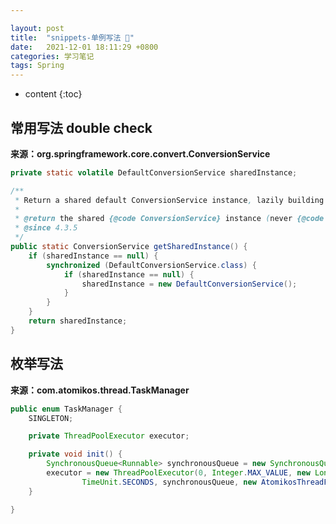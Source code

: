 ```yaml
---

layout: post
title:  "snippets-单例写法 🙉"
date:   2021-12-01 18:11:29 +0800
categories: 学习笔记
tags: Spring
---
```

* content
{:toc}

## 常用写法 double check

**来源：org.springframework.core.convert.ConversionService**

```java
private static volatile DefaultConversionService sharedInstance;

/**
 * Return a shared default ConversionService instance, lazily building it once needed.
 * 
 * @return the shared {@code ConversionService} instance (never {@code null})
 * @since 4.3.5
 */
public static ConversionService getSharedInstance() {
    if (sharedInstance == null) {
        synchronized (DefaultConversionService.class) {
            if (sharedInstance == null) {
                sharedInstance = new DefaultConversionService();
            }
        }
    }
    return sharedInstance;
}
```

## 枚举写法

**来源：com.atomikos.thread.TaskManager**

```java
public enum TaskManager {
    SINGLETON;

    private ThreadPoolExecutor executor;

    private void init() {
        SynchronousQueue<Runnable> synchronousQueue = new SynchronousQueue<Runnable>();
        executor = new ThreadPoolExecutor(0, Integer.MAX_VALUE, new Long(60L),
                TimeUnit.SECONDS, synchronousQueue, new AtomikosThreadFactory());
    }

}
```
